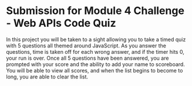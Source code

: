 # Submission for Module 4 Challenge - Web APIs Code Quiz

In this project you will be taken to a sight allowing you to take a timed quiz with 5 questions all themed around JavaScript. As you answer the questions, time is taken off for each wrong answer, and if the timer hits 0, your run is over. Once all 5 questions have been answered, you are prompted with your score and the ability to add your name to scoreboard. You will be able to view all scores, and when the list begins to become to long, you are able to clear the list. 
